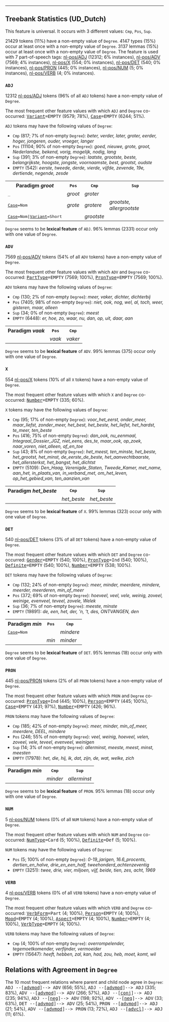 

--------------------------------------------------------------------------------

## Treebank Statistics (UD_Dutch)

This feature is universal.
It occurs with 3 different values: `Cmp`, `Pos`, `Sup`.

21429 tokens (11%) have a non-empty value of `Degree`.
4147 types (15%) occur at least once with a non-empty value of `Degree`.
3137 lemmas (15%) occur at least once with a non-empty value of `Degree`.
The feature is used with 7 part-of-speech tags: [nl-pos/ADJ]() (12312; 6% instances), [nl-pos/ADV]() (7569; 4% instances), [nl-pos/X]() (554; 0% instances), [nl-pos/DET]() (540; 0% instances), [nl-pos/PRON]() (445; 0% instances), [nl-pos/NUM]() (5; 0% instances), [nl-pos/VERB]() (4; 0% instances).

### `ADJ`

12312 [nl-pos/ADJ]() tokens (96% of all `ADJ` tokens) have a non-empty value of `Degree`.

The most frequent other feature values with which `ADJ` and `Degree` co-occurred: <tt><a href="Variant.html">Variant</a>=EMPTY</tt> (9579; 78%), <tt><a href="Case.html">Case</a>=EMPTY</tt> (6244; 51%).

`ADJ` tokens may have the following values of `Degree`:

* `Cmp` (817; 7% of non-empty `Degree`): <em>beter, verder, later, groter, eerder, hoger, jongeren, ouder, vroeger, langer</em>
* `Pos` (11104; 90% of non-empty `Degree`): <em>goed, nieuwe, grote, groot, Nederlandse, bekend, vorig, mogelijk, nodig, lang</em>
* `Sup` (391; 3% of non-empty `Degree`): <em>laatste, grootste, beste, belangrijkste, hoogste, jongste, voornaamste, best, grootst, oudste</em>
* `EMPTY` (542): <em>eerste, tweede, derde, vierde, vijfde, zevende, 19e, dertiende, negende, zesde</em>

<table>
  <tr><th>Paradigm <i>groot</i></th><th><tt>Pos</tt></th><th><tt>Cmp</tt></th><th><tt>Sup</tt></th></tr>
  <tr><td><tt>_</tt></td><td><em>groot</em></td><td><em>groter</em></td><td></td></tr>
  <tr><td><tt><a href="Case.html">Case</a>=Nom</tt></td><td><em>grote</em></td><td><em>grotere</em></td><td><em>grootste, allergrootste</em></td></tr>
  <tr><td><tt><a href="Case.html">Case</a>=Nom|<a href="Variant.html">Variant</a>=Short</tt></td><td></td><td><em>grootste</em></td><td></td></tr>
</table>

`Degree` seems to be **lexical feature** of `ADJ`. 96% lemmas (2331) occur only with one value of `Degree`.

### `ADV`

7569 [nl-pos/ADV]() tokens (54% of all `ADV` tokens) have a non-empty value of `Degree`.

The most frequent other feature values with which `ADV` and `Degree` co-occurred: <tt><a href="PartType.html">PartType</a>=EMPTY</tt> (7569; 100%), <tt><a href="PronType.html">PronType</a>=EMPTY</tt> (7569; 100%).

`ADV` tokens may have the following values of `Degree`:

* `Cmp` (130; 2% of non-empty `Degree`): <em>meer, vaker, dichter, dichterbij</em>
* `Pos` (7405; 98% of non-empty `Degree`): <em>niet, ook, nog, wel, al, toch, weer, gisteren, maar, alleen</em>
* `Sup` (34; 0% of non-empty `Degree`): <em>meest</em>
* `EMPTY` (6448): <em>er, hoe, zo, waar, nu, dan, op, uit, daar, aan</em>

<table>
  <tr><th>Paradigm <i>vaak</i></th><th><tt>Pos</tt></th><th><tt>Cmp</tt></th></tr>
  <tr><td><tt></tt></td><td><em>vaak</em></td><td><em>vaker</em></td></tr>
</table>

`Degree` seems to be **lexical feature** of `ADV`. 99% lemmas (375) occur only with one value of `Degree`.

### `X`

554 [nl-pos/X]() tokens (10% of all `X` tokens) have a non-empty value of `Degree`.

The most frequent other feature values with which `X` and `Degree` co-occurred: <tt><a href="Number.html">Number</a>=EMPTY</tt> (335; 60%).

`X` tokens may have the following values of `Degree`:

* `Cmp` (95; 17% of non-empty `Degree`): <em>voor_het_eerst, onder_meer, maar_liefst, zonder_meer, het_best, het_beste, het_liefst, het_hardst, te_meer, ten_beste</em>
* `Pos` (416; 75% of non-empty `Degree`): <em>dan_ook, nu_eenmaal, Integraal_Dossier_JGZ, niet_eens, des_te, maar_ook, op_zoek, naar_voren, niet_alleen, af_en_toe</em>
* `Sup` (43; 8% of non-empty `Degree`): <em>het_meest, ten_minste, het_beste, het_grootst, het_minst, de_eerste_de_beste, het_aanvechtbaarste, het_allersterkst, het_bangst, het_dichtst</em>
* `EMPTY` (5109): <em>Den_Haag, Verenigde_Staten, Tweede_Kamer, met_name, aan_het, in_plaats_van, in_verband_met, om_het_leven, op_het_gebied_van, ten_aanzien_van</em>

<table>
  <tr><th>Paradigm <i>het_beste</i></th><th><tt>Cmp</tt></th><th><tt>Sup</tt></th></tr>
  <tr><td><tt></tt></td><td><em>het_beste</em></td><td><em>het_beste</em></td></tr>
</table>

`Degree` seems to be **lexical feature** of `X`. 99% lemmas (323) occur only with one value of `Degree`.

### `DET`

540 [nl-pos/DET]() tokens (3% of all `DET` tokens) have a non-empty value of `Degree`.

The most frequent other feature values with which `DET` and `Degree` co-occurred: <tt><a href="Gender.html">Gender</a>=EMPTY</tt> (540; 100%), <tt><a href="PronType.html">PronType</a>=Ind</tt> (540; 100%), <tt><a href="Definite.html">Definite</a>=EMPTY</tt> (540; 100%), <tt><a href="Number.html">Number</a>=EMPTY</tt> (538; 100%).

`DET` tokens may have the following values of `Degree`:

* `Cmp` (132; 24% of non-empty `Degree`): <em>meer, minder, meerdere, mindere, meerder, meerderen, min_of_meer</em>
* `Pos` (372; 69% of non-empty `Degree`): <em>hoeveel, veel, vele, weinig, zoveel, weinige, evenveel, teveel, zovele, Welek</em>
* `Sup` (36; 7% of non-empty `Degree`): <em>meeste, minste</em>
* `EMPTY` (19891): <em>de, een, het, der, 'n, 't, des, ONTVANGEN, den</em>

<table>
  <tr><th>Paradigm <i>min</i></th><th><tt>Pos</tt></th><th><tt>Cmp</tt></th></tr>
  <tr><td><tt><a href="Case.html">Case</a>=Nom</tt></td><td></td><td><em>mindere</em></td></tr>
  <tr><td><tt></tt></td><td><em>min</em></td><td><em>minder</em></td></tr>
</table>

`Degree` seems to be **lexical feature** of `DET`. 95% lemmas (18) occur only with one value of `Degree`.

### `PRON`

445 [nl-pos/PRON]() tokens (2% of all `PRON` tokens) have a non-empty value of `Degree`.

The most frequent other feature values with which `PRON` and `Degree` co-occurred: <tt><a href="PronType.html">PronType</a>=Ind</tt> (445; 100%), <tt><a href="Person.html">Person</a>=EMPTY</tt> (445; 100%), <tt><a href="Case.html">Case</a>=EMPTY</tt> (431; 97%), <tt><a href="Number.html">Number</a>=EMPTY</tt> (426; 96%).

`PRON` tokens may have the following values of `Degree`:

* `Cmp` (185; 42% of non-empty `Degree`): <em>meer, minder, min_of_meer, meerdere, DEEL, mindere</em>
* `Pos` (246; 55% of non-empty `Degree`): <em>veel, weinig, hoeveel, velen, zoveel, vele, teveel, evenveel, weinigen</em>
* `Sup` (14; 3% of non-empty `Degree`): <em>allerminst, meeste, meest, minst, meesten</em>
* `EMPTY` (17978): <em>het, die, hij, ik, dat, zijn, de, wat, welke, zich</em>

<table>
  <tr><th>Paradigm <i>min</i></th><th><tt>Cmp</tt></th><th><tt>Sup</tt></th></tr>
  <tr><td><tt></tt></td><td><em>minder</em></td><td><em>allerminst</em></td></tr>
</table>

`Degree` seems to be **lexical feature** of `PRON`. 95% lemmas (18) occur only with one value of `Degree`.

### `NUM`

5 [nl-pos/NUM]() tokens (0% of all `NUM` tokens) have a non-empty value of `Degree`.

The most frequent other feature values with which `NUM` and `Degree` co-occurred: <tt><a href="NumType.html">NumType</a>=Card</tt> (5; 100%), <tt><a href="Definite.html">Definite</a>=Def</tt> (5; 100%).

`NUM` tokens may have the following values of `Degree`:

* `Pos` (5; 100% of non-empty `Degree`): <em>0-19_jarigen, 16.6_procents, dertien_en_halve, drie_en_een_half, tweehonderd_achtenzeventig</em>
* `EMPTY` (3251): <em>twee, drie, vier, miljoen, vijf, beide, tien, zes, acht, 1969</em>

### `VERB`

4 [nl-pos/VERB]() tokens (0% of all `VERB` tokens) have a non-empty value of `Degree`.

The most frequent other feature values with which `VERB` and `Degree` co-occurred: <tt><a href="VerbForm.html">VerbForm</a>=Part</tt> (4; 100%), <tt><a href="Person.html">Person</a>=EMPTY</tt> (4; 100%), <tt><a href="Mood.html">Mood</a>=EMPTY</tt> (4; 100%), <tt><a href="Aspect.html">Aspect</a>=EMPTY</tt> (4; 100%), <tt><a href="Number.html">Number</a>=EMPTY</tt> (4; 100%), <tt><a href="VerbType.html">VerbType</a>=EMPTY</tt> (4; 100%).

`VERB` tokens may have the following values of `Degree`:

* `Cmp` (4; 100% of non-empty `Degree`): <em>overrompelender, tegemoetkomender, verfijnder, vermoeider</em>
* `EMPTY` (15647): <em>heeft, hebben, zal, kan, had, zou, heb, moet, komt, wil</em>

## Relations with Agreement in `Degree`

The 10 most frequent relations where parent and child node agree in `Degree`:
<tt>ADJ --[<a href="../dep/advmod.html">advmod</a>]--> ADV</tt> (656; 55%),
<tt>ADJ --[<a href="../dep/advmod.html">advmod</a>]--> ADJ</tt> (335; 83%),
<tt>ADV --[<a href="../dep/advmod.html">advmod</a>]--> ADV</tt> (266; 57%),
<tt>ADJ --[<a href="../dep/conj.html">conj</a>]--> ADJ</tt> (235; 94%),
<tt>ADJ --[<a href="../dep/neg.html">neg</a>]--> ADV</tt> (198; 92%),
<tt>ADV --[<a href="../dep/neg.html">neg</a>]--> ADV</tt> (33; 63%),
<tt>DET --[<a href="../dep/advmod.html">advmod</a>]--> ADV</tt> (25; 54%),
<tt>PRON --[<a href="../dep/advmod.html">advmod</a>]--> ADJ</tt> (21; 54%),
<tt>ADV --[<a href="../dep/advmod.html">advmod</a>]--> PRON</tt> (13; 72%),
<tt>ADJ --[<a href="../dep/advcl.html">advcl</a>]--> ADJ</tt> (11; 61%).

